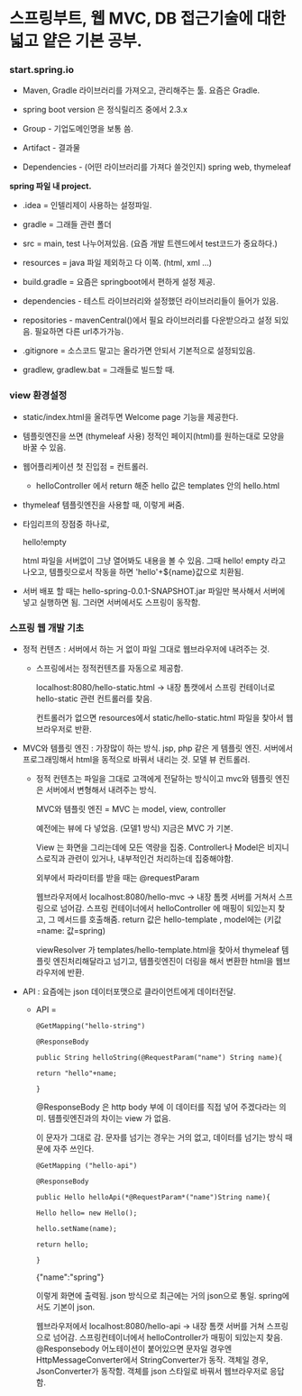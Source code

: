 # 스프링부트, 웹 MVC, DB 접근기술에 대한 넓고 얕은 기본 공부. 

### start.spring.io

- Maven, Gradle 라이브러리를 가져오고, 관리해주는 툴. 요즘은 Gradle.

- spring boot version 은 정식릴리즈 중에서 2.3.x

- Group - 기업도메인명을 보통 씀.

- Artifact - 결과물

- Dependencies - (어떤 라이브러리를 가져다 쓸것인지) spring web, thymeleaf


**spring 파일 내 project.**

* .idea = 인텔리제이 사용하는 설정파일.

- gradle = 그래들 관련 폴더

- src = main, test 나누어져있음. (요즘 개발 트렌드에서 test코드가 중요하다.)

- resources = java 파일 제외하고 다 이쪽. (html, xml …)

- build.gradle = 요즘은 springboot에서 편하게 설정 제공.

- dependencies - 테스트 라이브러리와 설정했던 라이브러리들이 들어가 있음. 

- repositories - mavenCentral()에서 필요 라이브러리를 다운받으라고 설정 되있음. 필요하면 다른 url추가가능.

- .gitignore = 소스코드 말고는 올라가면 안되서 기본적으로 설정되있음.

- gradlew, gradlew.bat = 그래들로 빌드할 때.

 

### view 환경설정

- static/index.html을 올려두면 Welcome page 기능을 제공한다.

- 템플릿엔진을 쓰면 (thymeleaf 사용) 정적인 페이지(html)를 원하는대로 모양을 바꿀 수 있음.

- 웹어플리케이션 첫 진입점 = 컨트롤러.

  - helloController 에서 return 해준 hello 값은 templates 안의 hello.html

- thymeleaf 템플릿엔진을 사용할 때, <html xmlns:th="http://www.thymeleaf.org"> 이렇게 써줌. 

- 타임리프의 장점중 하나로, <p th:text="'hello'+${name}">hello!empty</p> 

  html 파일을 서버없이 그냥 열어봐도 내용을 볼 수 있음. 그때 hello! empty 라고 나오고, 템플릿으로서 작동을 하면 'hello'+${name}값으로 치환됨.

- 서버 배포 할 때는 hello-spring-0.0.1-SNAPSHOT.jar 파일만 복사해서 서버에 넣고 실행하면 됨. 그러면 서버에서도 스프링이 동작함.

 

### 스프링 웹 개발 기초

- 정적 컨텐츠 : 서버에서 하는 거 없이 파일 그대로 웹브라우저에 내려주는 것.

  - 스프링에서는 정적컨텐츠를 자동으로 제공함. 

    localhost:8080/hello-static.html -> 내장 톰캣에서 스프링 컨테이너로 hello-static 관련 컨트롤러를 찾음.

    컨트롤러가 없으면 resources에서 static/hello-static.html 파일을 찾아서 웹브라우저로 반환.

   

- MVC와 템플릿 엔진 : 가장많이 하는 방식. jsp, php 같은 게 템플릿 엔진. 서버에서 프로그래밍해서 html을 동적으로 바꿔서 내리는 것. 모델 뷰 컨트롤러.

  - 정적 컨텐츠는 파일을 그대로 고객에게 전달하는 방식이고 mvc와 템플릿 엔진은 서버에서 변형해서 내려주는 방식.

    MVC와 템플릿 엔진 = MVC 는 model, view, controller

    예전에는 뷰에 다 넣었음. (모델1 방식) 지금은 MVC 가 기본.

    View 는 화면을 그리는데에 모든 역량을 집중. Controller나 Model은 비지니스로직과 관련이 있거나, 내부적인건 처리하는데 집중해야함. 

    외부에서 파라미터를 받을 때는 @requestParam

    웹브라우저에서 localhost:8080/hello-mvc -> 내장 톰켓 서버를 거쳐서 스프링으로 넘어감. 스프링 컨테이너에서 helloController 에 매핑이 되있는지 찾고, 그 메서드를 호출해줌. return 값은 hello-template , model에는 (키값=name: 값=spring)

    viewResolver 가 templates/hello-template.html을 찾아서 thymeleaf 템플릿 엔진처리해달라고 넘기고, 템플릿엔진이 더링을 해서 변환한 html을 웹브라우저에 반환.

- API : 요즘에는 json 데이터포맷으로 클라이언트에게 데이터전달. 

  - API = 

    `@GetMapping("hello-string")`

    `@ResponseBody`

    `public String helloString(@RequestParam("name") String name){`

    `return "hello"+name;`

    `}`

    @ResponseBody 은 http body 부에 이 데이터를 직접 넣어 주겠다라는 의미. 템플릿엔진과의 차이는 view 가 없음.

    이 문자가 그대로 감. 문자를 넘기는 경우는 거의 없고, 데이터를 넘기는 방식 때문에 자주 쓰인다.

    `@GetMapping ("hello-api")`

    `@ResponseBody`

    `public Hello helloApi(*@RequestParam*("name")String name){`

    `Hello hello= new Hello();`

    `hello.setName(name);`

    `return hello;`

    `}`

    {"name":"spring"}

    이렇게 화면에 출력됨. json 방식으로 최근에는 거의 json으로 통일. spring에서도 기본이 json.

    웹브라우저에서 localhost:8080/hello-api -> 내장 톰캣 서버를 거쳐 스프링으로 넘어감. 스프링컨테이너에서 helloController가 매핑이 되있는지 찾음. @Responsebody 어노테이션이 붙어있으면 문자일 경우엔 HttpMessageConverter에서 StringConverter가 동작. 객체일 경우, JsonConverter가 동작함. 객체를 json 스타일로 바꿔서 웹브라우저로 응답함.
